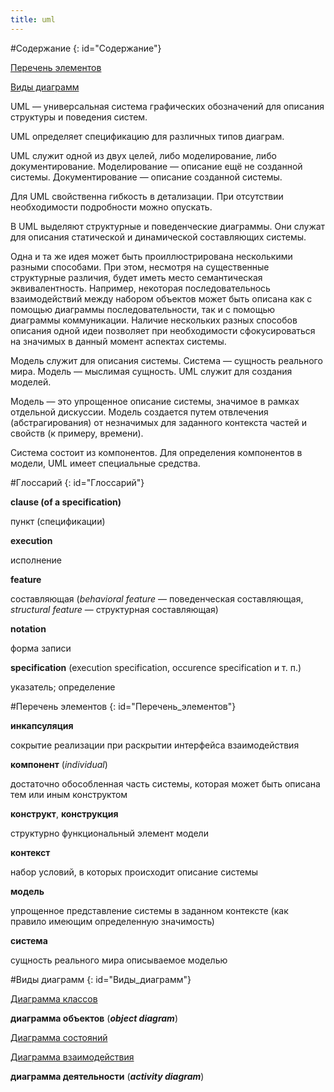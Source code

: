```yaml
---
title: uml
---
```


#Содержание
{: id="Содержание"}

[Перечень элементов](#Перечень_элементов)

[Виды диаграмм](#Виды_диаграмм)

UML — универсальная система графических обозначений для описания структуры и поведения систем.

UML определяет спецификацию для различных типов диаграм.

UML служит одной из двух целей, либо моделирование, либо документирование. Моделирование — описание ещё не созданной системы. Документирование — описание созданной системы.

Для UML свойственна гибкость в детализации. При отсутствии необходимости подробности можно опускать.

В UML выделяют структурные и поведенческие диаграммы. Они служат для описания статической и динамической составляющих системы.

Одна и та же идея может быть проиллюстрирована несколькими разными способами. При этом, несмотря на существенные структурные различия, будет иметь место семантическая эквивалентность. Например, некоторая последовательнось взаимодействий между набором объектов может быть описана как с помощью диаграммы последовательности, так и с помощью диаграммы коммуникации. Наличие нескольких разных способов описания одной идеи позволяет при необходимости сфокусироваться на значимых в данный момент аспектах системы.

Модель служит для описания системы. Система — сущность реального мира. Модель — мыслимая сущность. UML служит для создания моделей.

Модель — это упрощенное описание системы, значимое в рамках отдельной дискуссии. Модель создается путем отвлечения (абстрагирования) от незначимых для заданного контекста частей и свойств (к примеру, времени).

Система состоит из компонентов. Для определения компонентов в модели, UML имеет специальные средства.

#Глоссарий
{: id="Глоссарий"}

**clause (of a specification)**

пункт (спецификации)

**execution**

исполнение

**feature**

составляющая (_behavioral feature_ — поведенческая составляющая, _structural feature_ — структурная составляющая)

**notation**

форма записи

**specification** (execution specification, occurence specification и т. п.)

указатель; определение

#Перечень элементов
{: id="Перечень_элементов"}

**инкапсуляция**

сокрытие реализации при раскрытии интерфейса взаимодействия

**компонент** (_individual_)

достаточно обособленная часть системы, которая может быть описана тем или иным конструктом

**конструкт**, **конструкция**

структурно функциональный элемент модели

**контекст**

набор условий, в которых происходит описание системы

**модель**

упрощенное представление системы в заданном контексте (как правило имеющим определенную значимость)

**система**

сущность реального мира описываемое моделью

#Виды диаграмм
{: id="Виды_диаграмм"}

[Диаграмма классов](/summaries/uml-classes)

**диаграмма объектов** (_**object diagram**_)

[Диаграмма состояний](/summaries/uml-statecharts)

[Диаграмма взаимодействия](/summaries/uml-interactions)

**диаграмма деятельности** (_**activity diagram**_)
